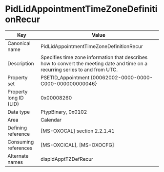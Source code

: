 # PidLidAppointmentTimeZoneDefinitionRecur

| Key | Value |
|---|---|
| Canonical name | PidLidAppointmentTimeZoneDefinitionRecur |
| Description | Specifies time zone information that describes how to convert the meeting date and time on a recurring series to and from UTC. |
| Property set | PSETID_Appointment {00062002-0000-0000-C000-000000000046} |
| Property long ID (LID) | 0x00008260 |
| Data type | PtypBinary, 0x0102 |
| Area | Calendar |
| Defining reference | [MS-OXOCAL] section 2.2.1.41 |
| Consuming references | [MS-OXCICAL], [MS-OXOCFG] |
| Alternate names | dispidApptTZDefRecur |
